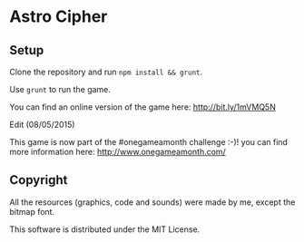 Astro Cipher
===============

## Setup

Clone the repository and run `npm install && grunt`.

Use `grunt` to run the game. 

You can find an online version of the game here: http://bit.ly/1mVMQ5N

Edit (08/05/2015)

This game is now part of the #onegameamonth challenge :-)! you can find more information here: http://www.onegameamonth.com/

## Copyright

All the resources (graphics, code and sounds) were made by me, except the bitmap font.

This software is distributed under the MIT License.
